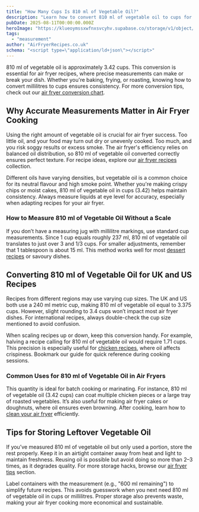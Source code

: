 ```yaml
---
title: "How Many Cups Is 810 ml of Vegetable Oil?"
description: "Learn how to convert 810 ml of vegetable oil to cups for perfect air fryer recipes every time. Get accurate measurements in seconds!"
pubDate: 2025-08-11T00:00:00.000Z
heroImage: "https://klueoymssxwfnxsvcyhv.supabase.co/storage/v1/object/public/md/how-many-cups-is-810-ml-of-vegetable-oil-690e84e6.webp"
tags:
  - "measurement"
author: "AirFryerRecipes.co.uk"
schema: "<script type=\"application/ld+json\"></script>"
---
```


<p>810 ml of vegetable oil is approximately 3.42 cups. This conversion is essential for air fryer recipes, where precise measurements can make or break your dish. Whether you're baking, frying, or roasting, knowing how to convert millilitres to cups ensures consistency. For more conversion tips, check out our <a href=https://www.airfryerrecipe.co.uk/air-fryer-conversion-chart>air fryer conversion chart</a>.</p>

<h2>Why Accurate Measurements Matter in Air Fryer Cooking</h2>  
<p>Using the right amount of vegetable oil is crucial for air fryer success. Too little oil, and your food may turn out dry or unevenly cooked. Too much, and you risk soggy results or excess smoke. The air fryer's efficiency relies on balanced oil distribution, so 810 ml of vegetable oil converted correctly ensures perfect texture. For recipe ideas, explore our <a href=https://www.airfryerrecipe.co.uk/recipes>air fryer recipes</a> collection.</p>  

<p>Different oils have varying densities, but vegetable oil is a common choice for its neutral flavour and high smoke point. Whether you're making crispy chips or moist cakes, 810 ml of vegetable oil in cups (3.42) helps maintain consistency. Always measure liquids at eye level for accuracy, especially when adapting recipes for your air fryer.</p>  

<h3>How to Measure 810 ml of Vegetable Oil Without a Scale</h3>  
<p>If you don’t have a measuring jug with millilitre markings, use standard cup measurements. Since 1 cup equals roughly 237 ml, 810 ml of vegetable oil translates to just over 3 and 1/3 cups. For smaller adjustments, remember that 1 tablespoon is about 15 ml. This method works well for most <a href=https://www.airfryerrecipe.co.uk/recipe-category/dessert>dessert recipes</a> or savoury dishes.</p>  

<h2>Converting 810 ml of Vegetable Oil for UK and US Recipes</h2>  
<p>Recipes from different regions may use varying cup sizes. The UK and US both use a 240 ml metric cup, making 810 ml of vegetable oil equal to 3.375 cups. However, slight rounding to 3.4 cups won’t impact most air fryer dishes. For international recipes, always double-check the cup size mentioned to avoid confusion.</p>  

<p>When scaling recipes up or down, keep this conversion handy. For example, halving a recipe calling for 810 ml of vegetable oil would require 1.71 cups. This precision is especially useful for <a href=https://www.airfryerrecipe.co.uk/recipe-category/chicken>chicken recipes</a>, where oil affects crispiness. Bookmark our guide for quick reference during cooking sessions.</p>  

<h3>Common Uses for 810 ml of Vegetable Oil in Air Fryers</h3>  
<p>This quantity is ideal for batch cooking or marinating. For instance, 810 ml of vegetable oil (3.42 cups) can coat multiple chicken pieces or a large tray of roasted vegetables. It’s also useful for making air fryer cakes or doughnuts, where oil ensures even browning. After cooking, learn how to <a href=https://www.airfryerrecipe.co.uk/air-fryer-cleaner>clean your air fryer</a> efficiently.</p>  

<h2>Tips for Storing Leftover Vegetable Oil</h2>  
<p>If you’ve measured 810 ml of vegetable oil but only used a portion, store the rest properly. Keep it in an airtight container away from heat and light to maintain freshness. Reusing oil is possible but avoid doing so more than 2–3 times, as it degrades quality. For more storage hacks, browse our <a href=https://www.airfryerrecipe.co.uk/tips>air fryer tips</a> section.</p>  

<p>Label containers with the measurement (e.g., "600 ml remaining") to simplify future recipes. This avoids guesswork when you next need 810 ml of vegetable oil in cups or millilitres. Proper storage also prevents waste, making your air fryer cooking more economical and sustainable.</p>